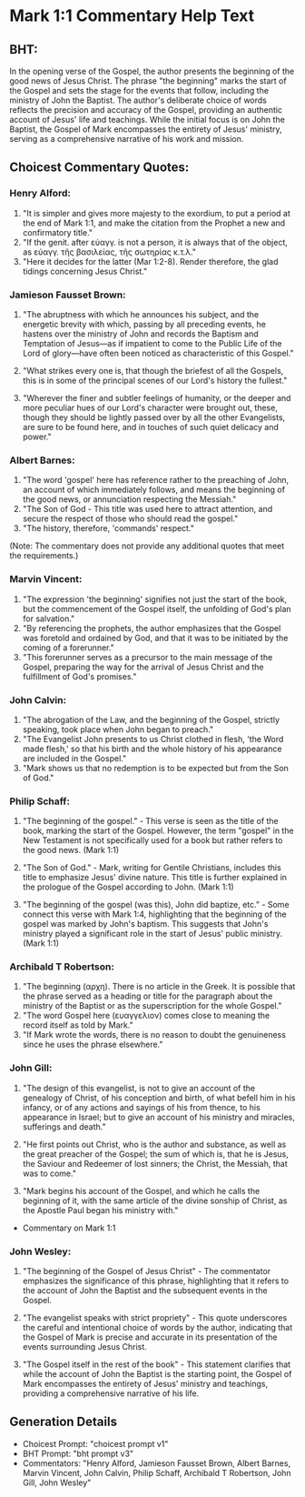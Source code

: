 # Mark 1:1 Commentary Help Text

## BHT:
In the opening verse of the Gospel, the author presents the beginning of the good news of Jesus Christ. The phrase "the beginning" marks the start of the Gospel and sets the stage for the events that follow, including the ministry of John the Baptist. The author's deliberate choice of words reflects the precision and accuracy of the Gospel, providing an authentic account of Jesus' life and teachings. While the initial focus is on John the Baptist, the Gospel of Mark encompasses the entirety of Jesus' ministry, serving as a comprehensive narrative of his work and mission.

## Choicest Commentary Quotes:
### Henry Alford:
1. "It is simpler and gives more majesty to the exordium, to put a period at the end of Mark 1:1, and make the citation from the Prophet a new and confirmatory title."
2. "If the genit. after εὐαγγ. is not a person, it is always that of the object, as εὐαγγ. τῆς βασιλείας, τῆς σωτηρίας κ.τ.λ."
3. "Here it decides for the latter (Mar 1:2-8). Render therefore, the glad tidings concerning Jesus Christ."

### Jamieson Fausset Brown:
1. "The abruptness with which he announces his subject, and the energetic brevity with which, passing by all preceding events, he hastens over the ministry of John and records the Baptism and Temptation of Jesus—as if impatient to come to the Public Life of the Lord of glory—have often been noticed as characteristic of this Gospel." 

2. "What strikes every one is, that though the briefest of all the Gospels, this is in some of the principal scenes of our Lord's history the fullest."

3. "Wherever the finer and subtler feelings of humanity, or the deeper and more peculiar hues of our Lord's character were brought out, these, though they should be lightly passed over by all the other Evangelists, are sure to be found here, and in touches of such quiet delicacy and power."

### Albert Barnes:
1. "The word 'gospel' here has reference rather to the preaching of John, an account of which immediately follows, and means the beginning of the good news, or annunciation respecting the Messiah."
2. "The Son of God - This title was used here to attract attention, and secure the respect of those who should read the gospel."
3. "The history, therefore, 'commands' respect."

(Note: The commentary does not provide any additional quotes that meet the requirements.)

### Marvin Vincent:
1. "The expression 'the beginning' signifies not just the start of the book, but the commencement of the Gospel itself, the unfolding of God's plan for salvation." 
2. "By referencing the prophets, the author emphasizes that the Gospel was foretold and ordained by God, and that it was to be initiated by the coming of a forerunner." 
3. "This forerunner serves as a precursor to the main message of the Gospel, preparing the way for the arrival of Jesus Christ and the fulfillment of God's promises."

### John Calvin:
1. "The abrogation of the Law, and the beginning of the Gospel, strictly speaking, took place when John began to preach." 
2. "The Evangelist John presents to us Christ clothed in flesh, 'the Word made flesh,' so that his birth and the whole history of his appearance are included in the Gospel."
3. "Mark shows us that no redemption is to be expected but from the Son of God."

### Philip Schaff:
1. "The beginning of the gospel." - This verse is seen as the title of the book, marking the start of the Gospel. However, the term "gospel" in the New Testament is not specifically used for a book but rather refers to the good news. (Mark 1:1)

2. "The Son of God." - Mark, writing for Gentile Christians, includes this title to emphasize Jesus' divine nature. This title is further explained in the prologue of the Gospel according to John. (Mark 1:1)

3. "The beginning of the gospel (was this), John did baptize, etc." - Some connect this verse with Mark 1:4, highlighting that the beginning of the gospel was marked by John's baptism. This suggests that John's ministry played a significant role in the start of Jesus' public ministry. (Mark 1:1)

### Archibald T Robertson:
1. "The beginning (αρχη). There is no article in the Greek. It is possible that the phrase served as a heading or title for the paragraph about the ministry of the Baptist or as the superscription for the whole Gospel."
2. "The word Gospel here (ευαγγελιον) comes close to meaning the record itself as told by Mark."
3. "If Mark wrote the words, there is no reason to doubt the genuineness since he uses the phrase elsewhere."

### John Gill:
1. "The design of this evangelist, is not to give an account of the genealogy of Christ, of his conception and birth, of what befell him in his infancy, or of any actions and sayings of his from thence, to his appearance in Israel; but to give an account of his ministry and miracles, sufferings and death."

2. "He first points out Christ, who is the author and substance, as well as the great preacher of the Gospel; the sum of which is, that he is Jesus, the Saviour and Redeemer of lost sinners; the Christ, the Messiah, that was to come."

3. "Mark begins his account of the Gospel, and which he calls the beginning of it, with the same article of the divine sonship of Christ, as the Apostle Paul began his ministry with."

- Commentary on Mark 1:1

### John Wesley:
1. "The beginning of the Gospel of Jesus Christ" - The commentator emphasizes the significance of this phrase, highlighting that it refers to the account of John the Baptist and the subsequent events in the Gospel. 

2. "The evangelist speaks with strict propriety" - This quote underscores the careful and intentional choice of words by the author, indicating that the Gospel of Mark is precise and accurate in its presentation of the events surrounding Jesus Christ.

3. "The Gospel itself in the rest of the book" - This statement clarifies that while the account of John the Baptist is the starting point, the Gospel of Mark encompasses the entirety of Jesus' ministry and teachings, providing a comprehensive narrative of his life.


## Generation Details
- Choicest Prompt: "choicest prompt v1"
- BHT Prompt: "bht prompt v3"
- Commentators: "Henry Alford, Jamieson Fausset Brown, Albert Barnes, Marvin Vincent, John Calvin, Philip Schaff, Archibald T Robertson, John Gill, John Wesley"
